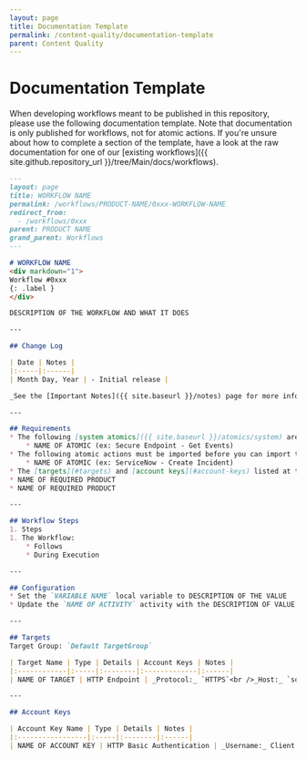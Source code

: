 ```yaml
---
layout: page
title: Documentation Template
permalink: /content-quality/documentation-template
parent: Content Quality
---
```


# Documentation Template
When developing workflows meant to be published in this repository, please use the following documentation template. Note that documentation is only published for workflows, not for atomic actions. If you're unsure about how to complete a section of the template, have a look at the raw documentation for one of our [existing workflows]({{ site.github.repository_url }}/tree/Main/docs/workflows).

```markdown
---
layout: page
title: WORKFLOW NAME
permalink: /workflows/PRODUCT-NAME/0xxx-WORKFLOW-NAME
redirect_from:
  - /workflows/0xxx
parent: PRODUCT NAME
grand_parent: Workflows
---

# WORKFLOW NAME
<div markdown="1">
Workflow #0xxx
{: .label }
</div>

DESCRIPTION OF THE WORKFLOW AND WHAT IT DOES

---

## Change Log

| Date | Notes |
|:-----|:------|
| Month Day, Year | - Initial release |

_See the [Important Notes]({{ site.baseurl }}/notes) page for more information about updating workflows_

---

## Requirements
* The following [system atomics]({{ site.baseurl }}/atomics/system) are used by this workflow:
	* NAME OF ATOMIC (ex: Secure Endpoint - Get Events)
* The following atomic actions must be imported before you can import this workflow:
	* NAME OF ATOMIC (ex: ServiceNow - Create Incident)
* The [targets](#targets) and [account keys](#account-keys) listed at the bottom of the page
* NAME OF REQUIRED PRODUCT
* NAME OF REQUIRED PRODUCT

---

## Workflow Steps
1. Steps
1. The Workflow:
	* Follows
	* During Execution

---

## Configuration
* Set the `VARIABLE NAME` local variable to DESCRIPTION OF THE VALUE
* Update the `NAME OF ACTIVITY` activity with the DESCRIPTION OF VALUE TO CHANGE/UPDATE

---

## Targets
Target Group: `Default TargetGroup`

| Target Name | Type | Details | Account Keys | Notes |
|:------------|:-----|:--------|:-------------|:------|
| NAME OF TARGET | HTTP Endpoint | _Protocol:_ `HTTPS`<br />_Host:_ `something.somewhere.com`<br />_Path:_ `/v1` | NAME OF ACCOUNT KEY (if applicable) | |

---

## Account Keys

| Account Key Name | Type | Details | Notes |
|:-----------------|:-----|:--------|:------|
| NAME OF ACCOUNT KEY | HTTP Basic Authentication | _Username:_ Client ID<br />_Password:_ Client Secret | |
```
